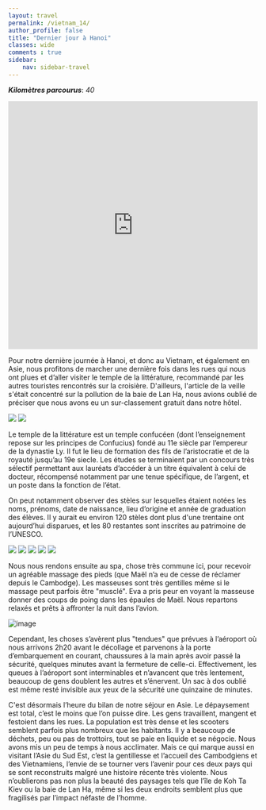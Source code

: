 ```yaml
---
layout: travel
permalink: /vietnam_14/
author_profile: false
title: "Dernier jour à Hanoi"
classes: wide
comments : true
sidebar:
    nav: sidebar-travel
---
```


<!-- jQuery 1.8 or later, 33 KB -->
<script src="https://ajax.googleapis.com/ajax/libs/jquery/1.11.1/jquery.min.js"></script>

<!-- Fotorama from CDNJS, 19 KB -->
<link  href="https://cdnjs.cloudflare.com/ajax/libs/fotorama/4.6.4/fotorama.css" rel="stylesheet">
<script src="https://cdnjs.cloudflare.com/ajax/libs/fotorama/4.6.4/fotorama.js"></script>

***Kilomètres parcourus***: *40*

<iframe src="https://www.google.com/maps/d/u/0/embed?mid=1IzYvpSnfu6Lio5XHqvw1W8z6d1fT4lo0" width="100%" height="500" frameBorder="0"></iframe>

<br>

Pour notre dernière journée à Hanoi, et donc au Vietnam, et également en Asie, nous profitons de marcher une dernière fois dans les rues qui nous ont plues et d’aller visiter le temple de la littérature, recommandé par les autres touristes rencontrés sur la croisière. D'ailleurs, l'article de la veille s'était concentré sur la pollution de la baie de Lan Ha, nous avions oublié de préciser que nous avons eu un sur-classement gratuit dans notre hôtel.

<div class="fotorama">
  <img src="https://drive.google.com/uc?id=1-nMaAYq0wl1xaITdihgTG-cc_iR3Hayn">
  <img src="https://drive.google.com/uc?id=1X5KucjvgYXeWeOsMvfHen_-k1ksPgogw">
</div>
 
Le temple de la littérature est un temple confucéen (dont l’enseignement repose sur les principes de Confucius) fondé au 11e siècle par l’empereur de la dynastie Ly. Il fut le lieu de formation des fils de l’aristocratie et de la royauté jusqu’au 19e siecle. Les études se terminaient par un concours très sélectif permettant aux lauréats d’accéder à un titre équivalent à celui de docteur, récompensé notamment par une tenue spécifique, de l’argent, et un poste dans la fonction de l’état. 

On peut notamment observer des stèles sur lesquelles étaient notées les noms, prénoms, date de naissance, lieu d’origine et année de graduation des élèves. Il y aurait eu environ 120 stèles dont plus d'une trentaine ont aujourd’hui disparues, et les 80 restantes sont inscrites au patrimoine de l’UNESCO.

<div class="fotorama">
  <img src="https://drive.google.com/uc?id=1sZjgFYHraoPhZBICjT8l3mHPakyTxCGk">
  <img src="https://drive.google.com/uc?id=1GkLAs90PO05y_ZquNA_vjergbcak5xZE">
  <img src="https://drive.google.com/uc?id=1gWetsNHxSGBx6uGGAIPCNXV9TRYT_CYj">
  <img src="https://drive.google.com/uc?id=1d1OVhcTSM0KND3tzZYFYT9s2ZXEi4QtC">
  <img src="https://drive.google.com/uc?id=1vk9KIq2qIcSEUzB90CgH1t-KNS0-PdKt">
</div>

Nous nous rendons ensuite au spa, chose très commune ici, pour recevoir un agréable massage des pieds (que Maël n’a eu de cesse de réclamer depuis le Cambodge). Les masseuses sont très gentilles même si le massage peut parfois être "musclé". Eva a pris peur en voyant la masseuse donner des coups de poing dans les épaules de Maël. Nous repartons relaxés et prêts à affronter la nuit dans l’avion. 

![image](https://drive.google.com/uc?id=16xJrjVU59nmlrDIzVyviozc_opfhv6YI)

Cependant, les choses s’avèrent plus "tendues" que prévues à l’aéroport où nous arrivons 2h20 avant le décollage et parvenons à la porte d’embarquement en courant, chaussures à la main après avoir passé la sécurité, quelques minutes avant la fermeture de celle-ci. Effectivement, les queues à l’aéroport sont interminables et n’avancent que très lentement, beaucoup de gens doublent les autres et s’énervent. Un sac à dos oublié est même resté invisible aux yeux de la sécurité une quinzaine de minutes.

C'est désormais l’heure du bilan de notre séjour en Asie. Le dépaysement est total, c’est le moins que l’on puisse dire. Les gens travaillent, mangent et festoient dans les rues. La population est très dense et les scooters semblent parfois plus nombreux que les habitants. Il y a beaucoup de déchets, peu ou pas de trottoirs, tout se paie en liquide et se négocie. Nous avons mis un peu de temps à nous acclimater. Mais ce qui marque aussi en visitant l’Asie du Sud Est, c’est la gentillesse et l’accueil des Cambodgiens et des Vietnamiens, l’envie de se tourner vers l’avenir pour ces deux pays qui se sont reconstruits malgré une histoire récente très violente. Nous n’oublierons pas non plus la beauté des paysages tels que l’île de Koh Ta Kiev ou la baie de Lan Ha, même si les deux endroits semblent plus que fragilisés par l’impact néfaste de l’homme.